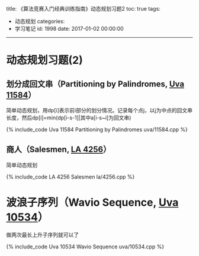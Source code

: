 title: 《算法竞赛入门经典训练指南》动态规划习题2
toc: true
tags:
  - 动态规划
categories:
  - 学习笔记
id: 1998
date: 2017-01-02 00:00:00
---

# 动态规划习题(2)

## 划分成回文串（Partitioning by Palindromes, [Uva 11584](http://uva.onlinejudge.org/index.php?option=com_onlinejudge&Itemid=8&page=show_problem&problem=2631 "11584 - Partitioning by Palindromes")）

简单动态规划，用dp[i]表示前i部分的划分情况。记录每个点j，以j为中点的回文串长度，然后dp[i]=min(dp[i-s-1]|其中a[i-s~i]为回文串)

{% include_code Uva 11584 Partitioning by Palindromes uva/11584.cpp %}
<!--more-->

## 商人（Salesmen, [LA 4256](https://icpcarchive.ecs.baylor.edu/index.php?option=com_onlinejudge&Itemid=8&page=show_problem&problem=2257 "4256 - Salesmen")）

简单动态规划

{% include_code LA 4256 Salesmen la/4256.cpp %}

# 波浪子序列（Wavio Sequence, [Uva 10534](http://uva.onlinejudge.org/index.php?option=com_onlinejudge&Itemid=8&page=show_problem&problem=1475 "10534 - Wavio Sequence")）

做两次最长上升子序列就可以了

{% include_code Uva 10534 Wavio Sequence uva/10534.cpp %}
